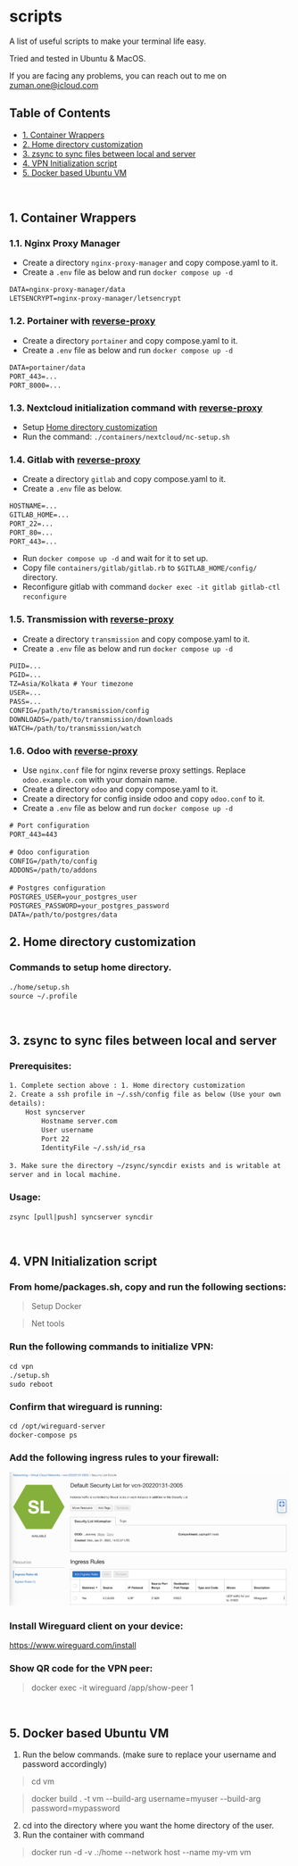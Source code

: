 # scripts

A list of useful scripts to make your terminal life easy.

Tried and tested in Ubuntu & MacOS.

If you are facing any problems, you can reach out to me on zuman.one@icloud.com

## Table of Contents
- [1. Container Wrappers](#1-container-wrappers)
- [2. Home directory customization](#2-home-directory-customization)
- [3. zsync to sync files between local and server](#3-zsync-to-sync-files-between-local-and-server)
- [4. VPN Initialization script](#4-vpn-initialization-script)
- [5. Docker based Ubuntu VM](#5-docker-based-ubuntu-vm)

<br>

## 1. Container Wrappers

### 1.1. Nginx Proxy Manager
* Create a directory `nginx-proxy-manager` and copy compose.yaml to it.
* Create a `.env` file as below and run `docker compose up -d`
```
DATA=nginx-proxy-manager/data
LETSENCRYPT=nginx-proxy-manager/letsencrypt
```

### 1.2. Portainer with [reverse-proxy](https://github.com/zuman/common-proxy)
* Create a directory `portainer` and copy compose.yaml to it.
* Create a `.env` file as below and run `docker compose up -d`
```
DATA=portainer/data
PORT_443=...
PORT_8000=...
```

### 1.3. Nextcloud initialization command with [reverse-proxy](https://github.com/zuman/common-proxy)

* Setup  [Home directory customization](#1-home-directory-customization)
* Run the command: `./containers/nextcloud/nc-setup.sh`

### 1.4. Gitlab with [reverse-proxy](https://github.com/zuman/common-proxy)

* Create a directory `gitlab` and copy compose.yaml to it.
* Create a `.env` file as below.
```
HOSTNAME=...
GITLAB_HOME=...
PORT_22=...
PORT_80=...
PORT_443=...
```
* Run `docker compose up -d` and wait for it to set up.
* Copy file `containers/gitlab/gitlab.rb` to `$GITLAB_HOME/config/` directory.
* Reconfigure gitlab with command `docker exec -it gitlab gitlab-ctl reconfigure`


### 1.5. Transmission with [reverse-proxy](https://github.com/zuman/common-proxy)
* Create a directory `transmission` and copy compose.yaml to it.
* Create a `.env` file as below and run `docker compose up -d`
```
PUID=...
PGID=...
TZ=Asia/Kolkata # Your timezone
USER=...
PASS=...
CONFIG=/path/to/transmission/config
DOWNLOADS=/path/to/transmission/downloads
WATCH=/path/to/transmission/watch
```

### 1.6. Odoo with [reverse-proxy](https://github.com/zuman/common-proxy)
* Use `nginx.conf` file for nginx reverse proxy settings. Replace `odoo.example.com` with your domain name.
* Create a directory `odoo` and copy compose.yaml to it.
* Create a directory for config inside odoo and copy `odoo.conf` to it.
* Create a `.env` file as below and run `docker compose up -d`
```
# Port configuration
PORT_443=443

# Odoo configuration
CONFIG=/path/to/config
ADDONS=/path/to/addons

# Postgres configuration
POSTGRES_USER=your_postgres_user
POSTGRES_PASSWORD=your_postgres_password
DATA=/path/to/postgres/data

```

## 2. Home directory customization

### Commands to setup home directory.
```
./home/setup.sh
source ~/.profile
```

<br>

## 3. zsync to sync files between local and server

### Prerequisites:
    1. Complete section above : 1. Home directory customization
    2. Create a ssh profile in ~/.ssh/config file as below (Use your own details):
        Host syncserver
            Hostname server.com
            User username
            Port 22
            IdentityFile ~/.ssh/id_rsa
    
    3. Make sure the directory ~/zsync/syncdir exists and is writable at server and in local machine.


### Usage:
```
zsync [pull|push] syncserver syncdir
```

<br>

## 4. VPN Initialization script

### From home/packages.sh, copy and run the following sections:
> Setup Docker

> Net tools

### Run the following commands to initialize VPN:
```
cd vpn
./setup.sh
sudo reboot
```
### Confirm that wireguard is running:
```
cd /opt/wireguard-server
docker-compose ps
```
### Add the following ingress rules to your firewall:
![Ingress rule](images/ingress.jpg)

### Install Wireguard client on your device:
https://www.wireguard.com/install

### Show QR code for the VPN peer:
>docker exec -it wireguard /app/show-peer 1

<br>

## 5. Docker based Ubuntu VM

1. Run the below commands. (make sure to replace your username and password accordingly)

>cd vm
 
>docker build . -t vm --build-arg username=myuser --build-arg password=mypassword

2. cd into the directory where you want the home directory of the user.
2. Run the container with command
>docker run -d -v .:/home --network host --name my-vm vm

<br>
